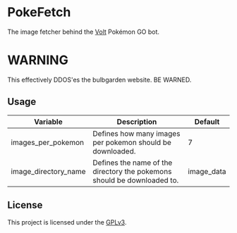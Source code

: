 # PokeFetch
The image fetcher behind the [Volt](https://github.com/Volt-Team/Volt) Pokémon GO bot.

# WARNING
This effectively DDOS'es the bulbgarden website. BE WARNED.

## Usage

| Variable             | Description                                                             | Default    |
|----------------------|-------------------------------------------------------------------------|------------|
| images_per_pokemon   | Defines how many images per pokemon should be downloaded.               | 7          |
| image_directory_name | Defines the name of the directory the pokemons should be downloaded to. | image_data |

## License
This project is licensed under the [GPLv3](https://www.gnu.org/licenses/gpl-3.0.html).